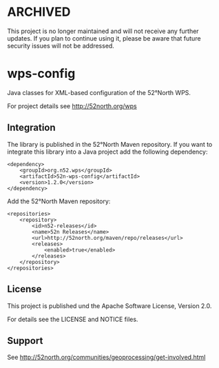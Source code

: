 # ARCHIVED

This project is no longer maintained and will not receive any further updates. If you plan to continue using it, please be aware that future security issues will not be addressed.

# wps-config

Java classes for XML-based configuration of the 52°North WPS.

For project details see http://52north.org/wps

## Integration

The library is published in the 52°North Maven repository. If you want to integrate this library into a Java project add the following dependency:

```
<dependency>
	<groupId>org.n52.wps</groupId>
	<artifactId>52n-wps-config</artifactId>
	<version>1.2.0</version>
</dependency>
```

Add the 52°North Maven repository:

```
<repositories>
	<repository>
		<id>n52-releases</id>
		<name>52n Releases</name>
		<url>http://52north.org/maven/repo/releases</url>
		<releases>
			<enabled>true</enabled>
		</releases>
	</repository>
</repositories>
```

## License

This project is published und the Apache Software License, Version 2.0.

For details see the LICENSE and NOTICE files.

## Support

See http://52north.org/communities/geoprocessing/get-involved.html
